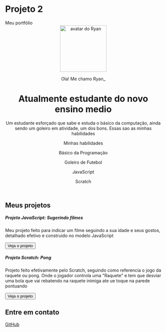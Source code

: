 # Projeto 2
<!DOCTYPE html>
<html lang="pt-br">

<head>
    <meta charset="UTF-8">
    <meta name="viewport" content="width=device-width, initial-scale=1.0">
    <link href="https://cdn.jsdelivr.net/npm/bootstrap@5.3.2/dist/css/bootstrap.min.css" rel="stylesheet">
    <link rel="stylesheet" href="https://cdn.jsdelivr.net/npm/bootstrap-icons@1.11.3/font/bootstrap-icons.min.css">
    <link rel="stylesheet" href="style.css">
    </title> Meu portfólio </title>
</head>

<body>
    <header class="container text-center">
        <img src="avatar.png" alt="avatar do Ryan" class="rounded-circle" width="150" height="150"
            srcset="">
        <p class="lead">Ola! Me chamo Ryan_</p>
        <h1>Atualmente estudante do novo ensino medio</h1>
        <p>Um estudante esforçado que sabe e estuda o básico da computação, ainda sendo um goleiro em atividade, um dos bons. Essas sao as minhas habilidades</p>
        <p>Minhas habilidades</p>
        <div>
            <p class="badge bg-secondary">Básico da Programação</p>
            <p class="badge bg-secondary">Goleiro de Futebol</p>
            <p class="badge bg-secondary">JavaScript</p>
            <p class="badge bg-secondary">Scratch</p>
        </div>
    </header>
    <main class="container mt-5">
        <h2>Meus projetos</h2>
        <div class="row">
            <!-- Projeto 1 -->
            <div class="col-md-4">
                <div class="card">
                    <div class="card-body">
                        <h5 class="card-title"> Projeto JavaScript: Sugerindo filmes</h5>
                        <p class="card-text">Meu projeto feito para indicar um filme seguindo a sua idade e seus gostos, detalhado efetivo e construido no modelo JavaScript
                        </p>
                        <button type="button" class="btn btn-link" data-bs-toggle="modal" data-bs-target="#modal1">Veja
                            o projeto</button>
                    </div>
                </div>
            </div>
            <!-- Projeto 2 -->
            <div class="col-md-4">
                <div class="card">
                    <div class="card-body">
                        <h5 class="card-title">Projeto Scratch: Pong </h5>
                        <p class="card-text">Projeto feito efetivamente pelo Scratch, seguindo como referencia o jogo da raquete ou pong. Onde o jogador controla uma "Raquete" e tem que desviar uma bola que vai rebatendo na raquete inimiga ate ue toque na parede pontuando</p>
                        <button type="button" class="btn btn-link" data-bs-toggle="modal" data-bs-target="#modal2">Veja
                            o projeto</button>
                    </div>
                </div>
            </div>
        </div>
    </div>
                </div>
            </div>
        </div>
    </div>
    <footer class="container py-5">
        <h2>Entre em contato</h2>
        <div>
            <i class="bi bi-github"></i>
            <a href="https://github.com/Ryan-Iago">GitHub</a>
        <div>
</body>

</html>

